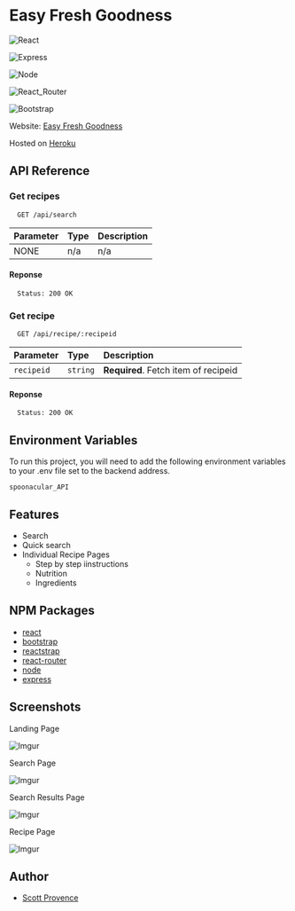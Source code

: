 
# Easy Fresh Goodness

![React](https://img.shields.io/badge/React-20232A?style=flat&logo=react&logoColor=61DAFB)

![Express](https://img.shields.io/badge/Express-404D59?style=flat&logo=express&logoColor=61DAFB)

![Node](https://img.shields.io/badge/Node-43853D?style=flat&logo=node.js&logoColor=white)

![React_Router](https://img.shields.io/badge/React_Router-CA4245?style=flat&logo=react-router&logoColor=white)

![Bootstrap](https://img.shields.io/badge/Bootstrap-563D7C?style=flat&logo=bootstrap&logoColor=white)

Website: [Easy Fresh Goodness](https://easy-fresh-goodness.herokuapp.com/)

Hosted on [Heroku](https://www.heroku.com/)
## API Reference

### Get recipes

```http
  GET /api/search
```

| Parameter    | Type     | Description                            |
| :----------- | :------- | :------------------------------------- |
| NONE | n/a | n/a |

#### Reponse

```http
  Status: 200 OK
```
### Get recipe

```http
  GET /api/recipe/:recipeid
```

| Parameter    | Type     | Description                            |
| :----------- | :------- | :------------------------------------- |
| `recipeid` | `string` | **Required**. Fetch item of recipeid |

#### Reponse

```http
  Status: 200 OK
```
## Environment Variables

To run this project, you will need to add the following environment variables to your .env file set to the backend address.

`spoonacular_API`


## Features

- Search 
- Quick search
- Individual Recipe Pages
    - Step by step iinstructions
    - Nutrition
    - Ingredients


## NPM Packages
- [react](https://reactjs.org/)
- [bootstrap](https://nextjs.org/)
- [reactstrap](https://tailwindcss.com/)
- [react-router](https://postcss.org/)
- [node](https://postcss.org/)
- [express](https://postcss.org/)
## Screenshots

Landing Page

![Imgur](https://i.imgur.com/6JSyax3.png)

Search Page

![Imgur](https://i.imgur.com/gs0gf2z.png)

Search Results Page

![Imgur](https://i.imgur.com/XAhdQVG.png)

Recipe Page

![Imgur](https://i.imgur.com/SibQn9k.png)
## Author

- [Scott Provence](https://www.github.com/scopro220)

